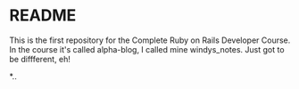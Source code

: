 # README

This is the first repository for the Complete Ruby on Rails Developer Course.  In the course it's called alpha-blog, I called mine windys_notes.  Just got to be diffferent, eh!

*..